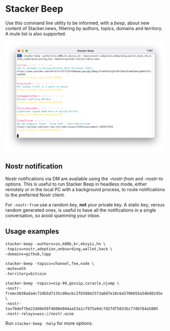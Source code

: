 # Stacker Beep

Use this command line utility to be informed, with a *beep*, about new content of Stacker.news, filtering by authors, topics, domains and territory. A mute list is also supported.

![](screen.png)

## Nostr notification

Nostr notifications via DM are available using the *-nostr-from* and *-nostr-to* options. This is useful to run Stacker Beep in headless mode, either remotely or in the local PC with a background process, to route notifications to the preferred Nostr client.

For `-nostr-from` use a random key, **not** your private key. A static key, versus random generated ones, is useful to have all the notifications in a single conversation, so avoid spamming your inbox.

## Usage examples

```
stacker-beep -authors=sn,k00b,kr,ekzyis,hn \
-topics=nostr,adoption,onboarding,wallet,hack \
-domains=github,lopp
```

```
stacker-beep -topics=channel,fee,node \
-mute=eth
-territory=bitcoin
```

```
stacker-beep -topics=nip-99,gossip,coracle,njump \
-nostr-from=3038ada4c724b5d7135cd0acbc2fb59842573a0d7e18c6a5706655a54bd82d5e \
-nostr-to=7bdef7be22dd8e59f4600e044aa53a1cf975a9dc7d27df5833bc77db784a5805
-nostr-relays=wss://nostr.wine
```

Run `stacker-beep -help` for more options.